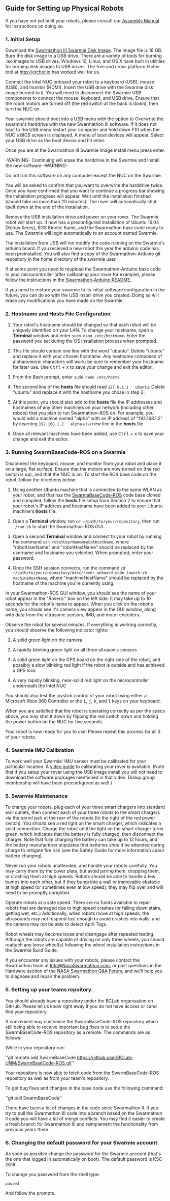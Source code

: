 ## Guide for Setting up Physical Robots

If you have not yet built your robots, please consult our [Assembly Manual](https://github.com/BCLab-UNM/Swarmathon-Robot/tree/master/AssemblyManual) for instructions on doing so.

### 1. Initial Setup

Download the [Swarmathon III Swarmie Disk Image](http://cs.unm.edu/~mfricke/SwarmathonIII/SwarmathonIII_Swarmie_Image_2017-9-6.iso). The image file is 16 GB. Burn the disk image to a USB drive. There are a variety of tools for burning .iso images to USB drives. Windows 10, Linux, and OS X have built in utilities for burning disk images to USB drives. The free and cross platform Etcher tool at http://etcher.io has worked well for us.

Connect the Intel NUC onboard your robot to a keyboard (USB), mouse (USB), and monitor (HDMI). Insert the USB drive with the Swarmie disk image burned to it. You will need to disconnect the Swarmie USB components to connect the mouse, keyboard, and USB drive. Ensure that the robot motors are turned off (the red switch at the back is down), then turn the NUC on.

Your swarmie should boot into a USB menu with the option to Overwrite the swarmie's harddrive with the new Swarmathon III software. If it does not boot to the USB menu restart your computer and hold down F10 when the NUC's BIOS screen is displayed. A menu of boot devices will appear. Select your USB drive as the boot device and hit enter.

Once you are at the Swarmathon III Swarmie Image install menu press enter. 

-WARNING- Continuing will erase the harddrive in the Swarmie and install the new software -WARNING-

Do not run this software on any computer except the NUC on the Swarmie.

You will be asked to confirm that you want to overwrite the harddrive twice. Once you have confirmed that you want to continue a progress bar showing the installation progress will appear. Wait until the installation finished (should take no more than 20 minutes). The rover will automatically shut itself down at the end of the installation.

Remove the USB installation drive and power on your rover. The Swarmie robot will start up. It now has a preconfigured installation of Ubuntu 16.04 (Xerius Xeres), ROS Kinetic Kame, and the Swarmathon base code ready to use. The Swarmie will login automatically to an account named Swarmie. 

The installation from USB will not modify the code running on the Swarmie's arduino board. If you recieved a new robot this year the arduino code has been preinstalled. You will also find a copy of the Swarmathon-Arduino git repository in the home directory of the swarmie user.

If at some point you need to reupload the Swarmathon-Arduino base code to your microcontroller (after calibrating your rover for example), please follow the instructions in the [Swarmathon-Arduino README](https://github.com/BCLab-UNM/Swarmathon-Arduino/blob/master/README.md).

If you need to restore your swarmie to its initial software configuration in the future, you can do so with the USB install drive you created. Doing so will erase any modifications you have made on the Swarmie.

### 2. Hostname and Hosts File Configuration

1. Your robot's hostname should be changed so that each robot will be uniquely identified on your LAN. To change your hostname, open a **Terminal** window and enter ```sudo nano /etc/hostname```. Enter the password you set during the OS installation process when prompted.

2. This file should contain one line with the word "ubuntu". Delete "ubuntu" and replace it with your chosen hostname. Any hostname composed of alphanumeric characters will work; be sure to remember your hostname for later use. Use <kbd>Ctrl</kbd> + <kbd>x</kbd> to save your change and exit the editor.

3. From the Bash prompt, enter ```sudo nano /etc/hosts```.

4. The second line of the **hosts** file should read ```127.0.1.1   ubuntu```. Delete "ubuntu" and replace it with the hostname you chose in step 2.

5. At this point, you should also add to the **hosts** file the IP addresses and hostnames of any other machines on your network (including other robots) that you plan to run Swarmathon-ROS on. For example, you would add a machine named "alpha" with an IP address of "192.168.1.2" by inserting ```192.168.1.2   alpha``` at a new line in the **hosts** file.

6. Once all relevant machines have been added, use <kbd>Ctrl</kbd> + <kbd>x</kbd> to save your change and exit the editor.

### 3. Running SwarmBaseCode-ROS on a Swarmie

Disconnect the keyboard, mouse, and monitor from your robot and place it on a large, flat surface. Ensure that the motors are now turned on (the red switch is up), and that the NUC is on. To start the ROS base code on the robot, follow the directions below:

1. Using another Ubuntu machine that is connected to the same WLAN as your robot, and that has the [SwarmaBaseCode-ROS](https://github.com/BCLab-UNM/SwarmBaseCode-ROS) code base cloned and compiled, follow the **hosts** file setup from Section 2 to ensure that your robot's IP address and hostname have been added to your Ubuntu machine's **hosts** file.

2. Open a **Terminal** window, run ```cd ~/path/to/your/repository```, then run ```./run.sh``` to start the Swarmathon-ROS GUI.

3. Open a second **Terminal** window and connect to your robot by running the command ```ssh robotUserName@robotHostName```, where "robotUserName" and "robotHostName" should be replaced by the username and hostname you selected. When prompted, enter your password.

4. Once the SSH session connects, run the command ```cd ~/path/to/your/repository/misc/rover_onboard_node_launch.sh machineHostName```, where "machineHostName" should be replaced by the hostname of the machine you're currently using.

In your Swarmathon-ROS GUI window, you should see the name of your robot appear in the "Rovers:" box on the left side. It may take up to 10 seconds for the robot's name to appear. When you click on the robot's name, you should see it's camera view appear in the GUI window, along with data from the ultrasonic sensors, IMU, and motor encoders.

Observe the robot for several minutes. If everything is working correctly, you should observe the following indicator lights:

1. A solid green light on the camera

2. A rapidly blinking green light on all three ultrasonic sensors

3. A solid green light on the GPS board on the right side of the robot, and possibly a slow blinking red light if the robot is outside and has achieved a GPS lock

4. A very rapidly blinking, near-solid red light on the microcontroller underneath the Intel NUC

You should also test the joystick control of your robot using either a Microsoft Xbox 360 Controller or the <kbd>i</kbd>, <kbd>j</kbd>, <kbd>k</kbd>, and <kbd>l</kbd> keys on your keyboard.

When you are satisfied that the robot is operating correctly as per the specs above, you may shut it down by flipping the red switch down and holding the power button on the NUC for five seconds.

Your robot is now ready for you to use! Please repeat this process for all 3 of your robots.

### 4. Swarmie IMU Calibration

To work well your Swarmie' IMU sensor must be calibrated for your particular location. A [video guide](https://youtu.be/pL4x7UcuZ3A) to calibrating your rover is available. (Note that if you setup your rover using the USB image install you will not need to download the software packages mentioned in that video. Dialup group membership will have been preconfigured as well.)

### 5. Swarmie Maintenance

To charge your robots, plug each of your three smart chargers into standard wall outlets, then connect each of your three robots to the smart chargers via the barrel jack at the rear of the robots (to the right of the red power switch). You should see a red light on the smart charger, which indicates a solid connection. Charge the robot until the light on the smart charger turns green, which indicates that the battery is fully charged, then disconnect the charger. Note that fully charging the battery can take up to 12 hours, and the battery manufacturer stipulates that batteries should be attended during charge to mitigate fire risk (see the Safety Guide for more information about battery charging).

Never run your robots unattended, and handle your robots carefully. You may carry them by the cover plate, but avoid jarring them, dropping them, or crashing them at high speeds. Robots should be able to handle a few bumps into each other, but if they bump into a wall or immovable obstacle at high speed (or sometimes even at low speed), they may flip over and will need to be promptly uprighted.

Operate robots at a safe speed. There are no funds available to repair robots that are damaged due to high speed crashes (or falling down stairs, getting wet, etc.) Additionally, when robots move at high speeds, the ultrasounds may not respond fast enough to avoid crashes into walls, and the camera may not be able to detect April Tags.

Robot wheels may become loose and disengage after repeated testing. Although the robots are capable of driving on only three wheels, you should reattach any loose wheel(s) following the wheel installation instructions in the Swarmie Build Guide.

If you encounter any issues with your robots, please contact the Swarmathon team at [Info@NasaSwarmathon.com](Info@NasaSwarmathon.com), or post questions in the Hardware section of the [NASA Swarmathon Q&A Forum](http://nasaswarmathon.com/qa-forum/), and we’ll help you to diagnose and repair the problem.

### 5. Setting up your teams repoitory.

You should already have a repository under the BCLab organisation on GitHub. Please let us know right away if you do not have access or cand find your repository.

A convenient way customise the SwarmBaseCode-ROS repository which still being able to receive important bug fixes is to setup the SwarmBaseCode-ROS repository as a remote. The commands are as follows:

While in your repository run:

''git remote add SwarmBaseCode https://github.com/BCLab-UNM/SwarmBaseCode-ROS.git''

Your repository is now able to fetch code from the SwarmBaseCode-ROS repository as well as from your team's repository.

To get bug fixes and changes in the base code use the following command:

''git pull SwarmBaseCode''

There have been a lot of changes in the code since Swarmathon II. If you try to pull the Swarmathon III code into a branch based on the Swarmathon II code you will have a lot of merge conflicts. You may find it easier to create a fresh branch for Swarmathon III and reimplement the functionality from previous years there.

### 6. Changing the default password for your Swarmie account.

As soon as possible change the password for the Swarmie account (that's the one that logged in automatically on boot). The default password is KSC-2018.

To change you password from the shell type: 
```shell
passwd
```

And follow the prompts.

